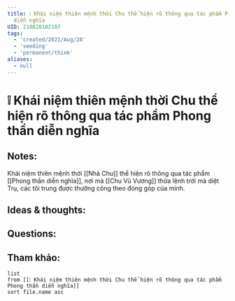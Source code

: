 ```yaml
---
title: ❕ Khái niệm thiên mệnh thời Chu thể hiện rõ thông qua tác phẩm Phong thần
  diễn nghĩa
UID: 210828102107
tags:
  - 'created/2021/Aug/28'
  - 'seeding'
  - 'permanent/think'
aliases:
  - null
---
```

# ❕ Khái niệm thiên mệnh thời Chu thể hiện rõ thông qua tác phẩm Phong thần diễn nghĩa

## Notes:
Khái niệm thiên mệnh thời [[Nhà Chu]] thể hiện rõ thông qua tác phẩm [[Phong thần diễn nghĩa]], nơi mà [[Chu Vũ Vương]] thừa lệnh trời mà diệt Trụ, các tôi trung được thưởng công theo đóng góp của mình.

## Ideas & thoughts:

## Questions:


## Tham khảo:
```dataview
list
from [[❕ Khái niệm thiên mệnh thời Chu thể hiện rõ thông qua tác phẩm Phong thần diễn nghĩa]]
sort file.name asc
```